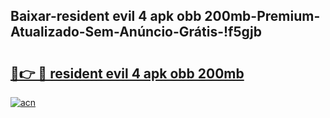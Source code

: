 
## Baixar-resident evil 4 apk obb 200mb-Premium-Atualizado-Sem-Anúncio-Grátis-!f5gjb

# <h2><a href="https://andorid.site?title=resident_evil_4_apk_obb_200mb&ref=27">🔗👉 🔴 resident evil 4 apk obb 200mb</a></h2>

[![acn](https://github.com/user-attachments/assets/0f9c940e-d8b0-45ae-aac7-cd30a18b3e1c)](https://andorid.site?title=resident_evil_4_apk_obb_200mb&ref=27)

